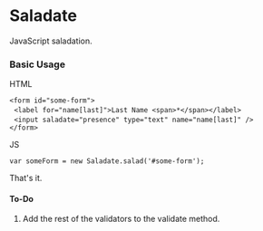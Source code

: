 Saladate
========

JavaScript saladation.

### Basic Usage
HTML

`<form id="some-form">`<br/>
&nbsp;&nbsp;`<label for="name[last]">Last Name <span>*</span></label>`<br/>
&nbsp;&nbsp;`<input saladate="presence" type="text" name="name[last]" />`<br/>
`</form>`

JS

`var someForm = new Saladate.salad('#some-form');`

That's it.

#### To-Do
1. Add the rest of the validators to the validate method.